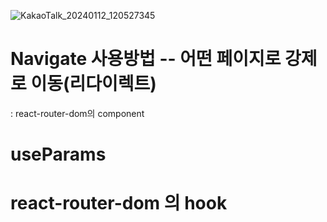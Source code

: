 

![KakaoTalk_20240112_120527345](https://github.com/Sary556/react/assets/141836031/7fbebdca-e1d0-41c3-aeb0-b9343a7b2a06)


# Navigate 사용방법 -- 어떤 페이지로 강제로 이동(리다이렉트)
: react-router-dom의 component

# useParams
# react-router-dom 의 hook
